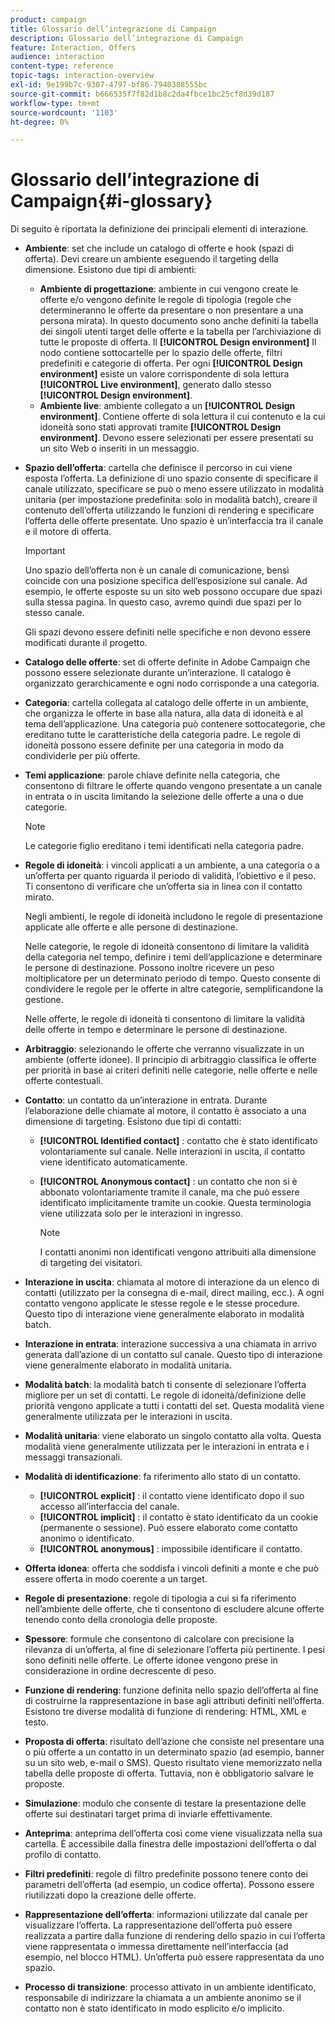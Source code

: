 ```yaml
---
product: campaign
title: Glossario dell’integrazione di Campaign
description: Glossario dell’integrazione di Campaign
feature: Interaction, Offers
audience: interaction
content-type: reference
topic-tags: interaction-overview
exl-id: 9e199b7c-9307-4797-bf86-7940388555bc
source-git-commit: b666535f7f82d1b8c2da4fbce1bc25cf8d39d187
workflow-type: tm+mt
source-wordcount: '1103'
ht-degree: 0%

---
```


# Glossario dell’integrazione di Campaign{#i-glossary}



Di seguito è riportata la definizione dei principali elementi di interazione.

* **Ambiente**: set che include un catalogo di offerte e hook (spazi di offerta). Devi creare un ambiente eseguendo il targeting della dimensione. Esistono due tipi di ambienti:

   * **Ambiente di progettazione**: ambiente in cui vengono create le offerte e/o vengono definite le regole di tipologia (regole che determineranno le offerte da presentare o non presentare a una persona mirata). In questo documento sono anche definiti la tabella dei singoli utenti target delle offerte e la tabella per l’archiviazione di tutte le proposte di offerta. Il **[!UICONTROL Design environment]** Il nodo contiene sottocartelle per lo spazio delle offerte, filtri predefiniti e categorie di offerta. Per ogni **[!UICONTROL Design environment]** esiste un valore corrispondente di sola lettura **[!UICONTROL Live environment]**, generato dallo stesso **[!UICONTROL Design environment]**.
   * **Ambiente live**: ambiente collegato a un **[!UICONTROL Design environment]**. Contiene offerte di sola lettura il cui contenuto e la cui idoneità sono stati approvati tramite **[!UICONTROL Design environment]**. Devono essere selezionati per essere presentati su un sito Web o inseriti in un messaggio.

* **Spazio dell’offerta**: cartella che definisce il percorso in cui viene esposta l’offerta. La definizione di uno spazio consente di specificare il canale utilizzato, specificare se può o meno essere utilizzato in modalità unitaria (per impostazione predefinita: solo in modalità batch), creare il contenuto dell’offerta utilizzando le funzioni di rendering e specificare l’offerta delle offerte presentate. Uno spazio è un’interfaccia tra il canale e il motore di offerta.

  >[!IMPORTANT]
  >
  >Uno spazio dell’offerta non è un canale di comunicazione, bensì coincide con una posizione specifica dell’esposizione sul canale. Ad esempio, le offerte esposte su un sito web possono occupare due spazi sulla stessa pagina. In questo caso, avremo quindi due spazi per lo stesso canale.
  >
  >Gli spazi devono essere definiti nelle specifiche e non devono essere modificati durante il progetto.

* **Catalogo delle offerte**: set di offerte definite in Adobe Campaign che possono essere selezionate durante un’interazione. Il catalogo è organizzato gerarchicamente e ogni nodo corrisponde a una categoria.
* **Categoria**: cartella collegata al catalogo delle offerte in un ambiente, che organizza le offerte in base alla natura, alla data di idoneità e al tema dell’applicazione. Una categoria può contenere sottocategorie, che ereditano tutte le caratteristiche della categoria padre. Le regole di idoneità possono essere definite per una categoria in modo da condividerle per più offerte.
* **Temi applicazione**: parole chiave definite nella categoria, che consentono di filtrare le offerte quando vengono presentate a un canale in entrata o in uscita limitando la selezione delle offerte a una o due categorie.

  >[!NOTE]
  >
  >Le categorie figlio ereditano i temi identificati nella categoria padre.

* **Regole di idoneità**: i vincoli applicati a un ambiente, a una categoria o a un’offerta per quanto riguarda il periodo di validità, l’obiettivo e il peso. Ti consentono di verificare che un’offerta sia in linea con il contatto mirato.

  Negli ambienti, le regole di idoneità includono le regole di presentazione applicate alle offerte e alle persone di destinazione.

  Nelle categorie, le regole di idoneità consentono di limitare la validità della categoria nel tempo, definire i temi dell’applicazione e determinare le persone di destinazione. Possono inoltre ricevere un peso moltiplicatore per un determinato periodo di tempo. Questo consente di condividere le regole per le offerte in altre categorie, semplificandone la gestione.

  Nelle offerte, le regole di idoneità ti consentono di limitare la validità delle offerte in tempo e determinare le persone di destinazione.

* **Arbitraggio**: selezionando le offerte che verranno visualizzate in un ambiente (offerte idonee). Il principio di arbitraggio classifica le offerte per priorità in base ai criteri definiti nelle categorie, nelle offerte e nelle offerte contestuali.
* **Contatto**: un contatto da un’interazione in entrata. Durante l’elaborazione delle chiamate al motore, il contatto è associato a una dimensione di targeting. Esistono due tipi di contatti:

   * **[!UICONTROL Identified contact]** : contatto che è stato identificato volontariamente sul canale. Nelle interazioni in uscita, il contatto viene identificato automaticamente.
   * **[!UICONTROL Anonymous contact]** : un contatto che non si è abbonato volontariamente tramite il canale, ma che può essere identificato implicitamente tramite un cookie. Questa terminologia viene utilizzata solo per le interazioni in ingresso.

     >[!NOTE]
     >
     >I contatti anonimi non identificati vengono attribuiti alla dimensione di targeting dei visitatori.

* **Interazione in uscita**: chiamata al motore di interazione da un elenco di contatti (utilizzato per la consegna di e-mail, direct mailing, ecc.). A ogni contatto vengono applicate le stesse regole e le stesse procedure. Questo tipo di interazione viene generalmente elaborato in modalità batch.
* **Interazione in entrata**: interazione successiva a una chiamata in arrivo generata dall’azione di un contatto sul canale. Questo tipo di interazione viene generalmente elaborato in modalità unitaria.
* **Modalità batch**: la modalità batch ti consente di selezionare l’offerta migliore per un set di contatti. Le regole di idoneità/definizione delle priorità vengono applicate a tutti i contatti del set. Questa modalità viene generalmente utilizzata per le interazioni in uscita.
* **Modalità unitaria**: viene elaborato un singolo contatto alla volta. Questa modalità viene generalmente utilizzata per le interazioni in entrata e i messaggi transazionali.
* **Modalità di identificazione**: fa riferimento allo stato di un contatto.

   * **[!UICONTROL explicit]** : il contatto viene identificato dopo il suo accesso all’interfaccia del canale.
   * **[!UICONTROL implicit]** : il contatto è stato identificato da un cookie (permanente o sessione). Può essere elaborato come contatto anonimo o identificato.
   * **[!UICONTROL anonymous]** : impossibile identificare il contatto.

* **Offerta idonea**: offerta che soddisfa i vincoli definiti a monte e che può essere offerta in modo coerente a un target.
* **Regole di presentazione**: regole di tipologia a cui si fa riferimento nell’ambiente delle offerte, che ti consentono di escludere alcune offerte tenendo conto della cronologia delle proposte.
* **Spessore**: formule che consentono di calcolare con precisione la rilevanza di un’offerta, al fine di selezionare l’offerta più pertinente. I pesi sono definiti nelle offerte. Le offerte idonee vengono prese in considerazione in ordine decrescente di peso.
* **Funzione di rendering**: funzione definita nello spazio dell’offerta al fine di costruirne la rappresentazione in base agli attributi definiti nell’offerta. Esistono tre diverse modalità di funzione di rendering: HTML, XML e testo.
* **Proposta di offerta**: risultato dell’azione che consiste nel presentare una o più offerte a un contatto in un determinato spazio (ad esempio, banner su un sito web, e-mail o SMS). Questo risultato viene memorizzato nella tabella delle proposte di offerta. Tuttavia, non è obbligatorio salvare le proposte.
* **Simulazione**: modulo che consente di testare la presentazione delle offerte sui destinatari target prima di inviarle effettivamente.
* **Anteprima**: anteprima dell’offerta così come viene visualizzata nella sua cartella. È accessibile dalla finestra delle impostazioni dell’offerta o dal profilo di contatto.
* **Filtri predefiniti**: regole di filtro predefinite possono tenere conto dei parametri dell’offerta (ad esempio, un codice offerta). Possono essere riutilizzati dopo la creazione delle offerte.
* **Rappresentazione dell’offerta**: informazioni utilizzate dal canale per visualizzare l’offerta. La rappresentazione dell’offerta può essere realizzata a partire dalla funzione di rendering dello spazio in cui l’offerta viene rappresentata o immessa direttamente nell’interfaccia (ad esempio, nel blocco HTML). Un’offerta può essere rappresentata da uno spazio.
* **Processo di transizione**: processo attivato in un ambiente identificato, responsabile di indirizzare la chiamata a un ambiente anonimo se il contatto non è stato identificato in modo esplicito e/o implicito.
